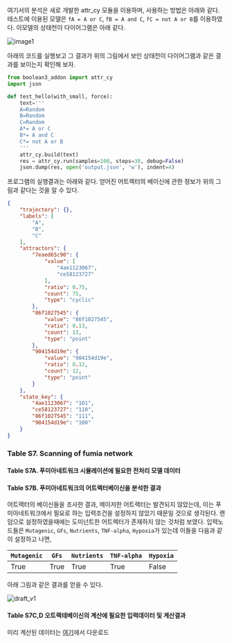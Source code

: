 여기서의 분석은 새로 개발한 attr_cy 모듈을 이용하며, 사용하는 방법은 아래와 같다. 테스트에 이용된 모델은 `fA = A or C`, `fB = A and C`, `fC = not A or B`를 이용하였다. 이모델의 상태천이 다이어그램은 아래 같다.

![image1][image1]

아래의 코드를 실행보고 그 결과가 위의 그림에서 보인 상태천이 다이어그램과 같은 결과를 보이는지 확인해 보자.
```python
from boolean3_addon import attr_cy
import json

def test_hello(with_small, force):
    text='''
    A=Random
    B=Random
    C=Random
    A*= A or C
    B*= A and C
    C*= not A or B
    '''
    attr_cy.build(text)
    res = attr_cy.run(samples=100, steps=30, debug=False)
    json.dump(res, open('output.json', 'w'), indent=4)
```

프로그램의 실행결과는 아래와 같다. 얻어진 어트렉터의 베이신에 관한 정보가 위의 그림과 같다는 것을 알 수 있다.

```json
{
    "trajectory": {},
    "labels": [
        "A",
        "B",
        "C"
    ],
    "attractors": {
        "7eaed65c90": {
            "value": [
                "4ae1123067",
                "ce58123727"
            ],
            "ratio": 0.75,
            "count": 75,
            "type": "cyclic"
        },
        "86f1027545": {
            "value": "86f1027545",
            "ratio": 0.13,
            "count": 13,
            "type": "point"
        },
        "904154d19e": {
            "value": "904154d19e",
            "ratio": 0.12,
            "count": 12,
            "type": "point"
        }
    },
    "state_key": {
        "4ae1123067": "101",
        "ce58123727": "110",
        "86f1027545": "111",
        "904154d19e": "100"
    }
}
```

### Table S7. Scanning of fumia network

#### Table S7A. 푸미아네트워크 시뮬레이션에 필요한 전처리 모델 데이터

#### Table S7B. 푸미아네트워크의 어트렉터베이신을 분석한 결과

어트랙터의 베이신들을 조사한 결과, 메이저한 어트랙터는 발견되지 않았는데, 이는 푸미아네트워크에서 필요로 하는 입력조건을 설정하지 않았기 때문일 것으로 생각된다. 랜덤으로 설정하였을때에는 도미넌트한 어트렉터가 존재하지 않는 것처럼 보였다. 입력노드들은 `Mutagenic`, `GFs`, `Nutrients`, `TNF-alpha`, `Hypoxia`가 있는데 이들을 다음과 같이 설정하고 나면, 

`Mutagenic` | `GFs` | `Nutrients` | `TNF-alpha` | `Hypoxia` |
---|---|---|---|---|
True|True|True|True|False|

아래 그림과 같은 결과를 얻을 수 있다.

![draft_v1][draft_v1]

#### Table S7C,D 오트랙테베이신의 계산에 필요한 입력데이터 및 계산결과
미리 계산된 데이터는 [여기](http://gofile.me/3gpVt/QgRA45O0V)에서 다운로드

[image1]: https://www.dropbox.com/s/9yeovfo31ftfxz0/2016-10-15%2017_12_43-%EC%82%AC%EC%A7%84.png?dl=1

[draft_v1]: https://github.com/jehoons/sbie_optdrug/blob/master/result/tab_s7/TABLE_S7B_ATTRACTORS.png





